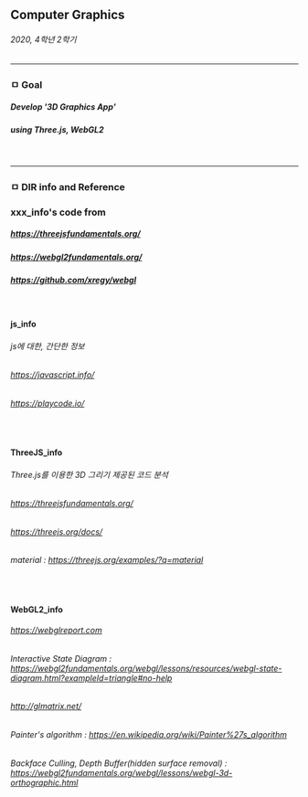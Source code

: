 ## Computer Graphics
###### 2020, 4학년 2학기
---------------------------

### ㅁ Goal
##### Develop '3D Graphics App'
##### using Three.js, WebGL2

<br>


---------------------------
### ㅁ DIR info and Reference

### xxx_info's code from
##### https://threejsfundamentals.org/
##### https://webgl2fundamentals.org/
##### https://github.com/xregy/webgl
<br>

#### js_info
###### js에 대한, 간단한 정보
###### https://javascript.info/
###### https://playcode.io/
<br>

#### ThreeJS_info
###### Three.js를 이용한 3D 그리기 제공된 코드 분석
###### https://threejsfundamentals.org/
###### https://threejs.org/docs/

###### material : https://threejs.org/examples/?q=material
<br>

#### WebGL2_info
###### https://webglreport.com
###### Interactive State Diagram : https://webgl2fundamentals.org/webgl/lessons/resources/webgl-state-diagram.html?exampleId=triangle#no-help 
###### http://glmatrix.net/
###### Painter's algorithm : https://en.wikipedia.org/wiki/Painter%27s_algorithm
###### Backface Culling, Depth Buffer(hidden surface removal) : https://webgl2fundamentals.org/webgl/lessons/webgl-3d-orthographic.html
